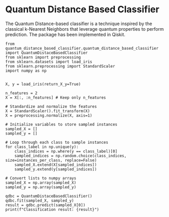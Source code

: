 # Quantum Distance Based Classifier
The Quantum Distance-based classifier is a technique inspired by the classical k-Nearest Neighbors that leverage quantum properties to perform prediction. The package has been implemented in Qiskit.

```
from quantum_distance_based_classifier.quantum_distance_based_classifier import QuantumDistaceBasedClassifier
from sklearn import preprocessing
from sklearn.datasets import load_iris
from sklearn.preprocessing import StandardScaler
import numpy as np


X, y = load_iris(return_X_y=True)

n_features = 2
X = X[:, :n_features] # Keep only n_features

# Standardize and normalize the features
X = StandardScaler().fit_transform(X)
X = preprocessing.normalize(X, axis=1)

# Initialize variables to store sampled instances
sampled_X = []
sampled_y = []

# Loop through each class to sample instances
for class_label in np.unique(y):
    class_indices = np.where(y == class_label)[0]
    sampled_indices = np.random.choice(class_indices, size=instances_per_class, replace=False)
    sampled_X.extend(X[sampled_indices])
    sampled_y.extend(y[sampled_indices])

# Convert lists to numpy arrays
sampled_X = np.array(sampled_X)
sampled_y = np.array(sampled_y)

qdbc = QuantumDistaceBasedClassifier()
qdbc.fit(sampled_X, sampled_y)
result = qdbc.predict(sampled_X[0])
print(f"Classification result: {result}")
```